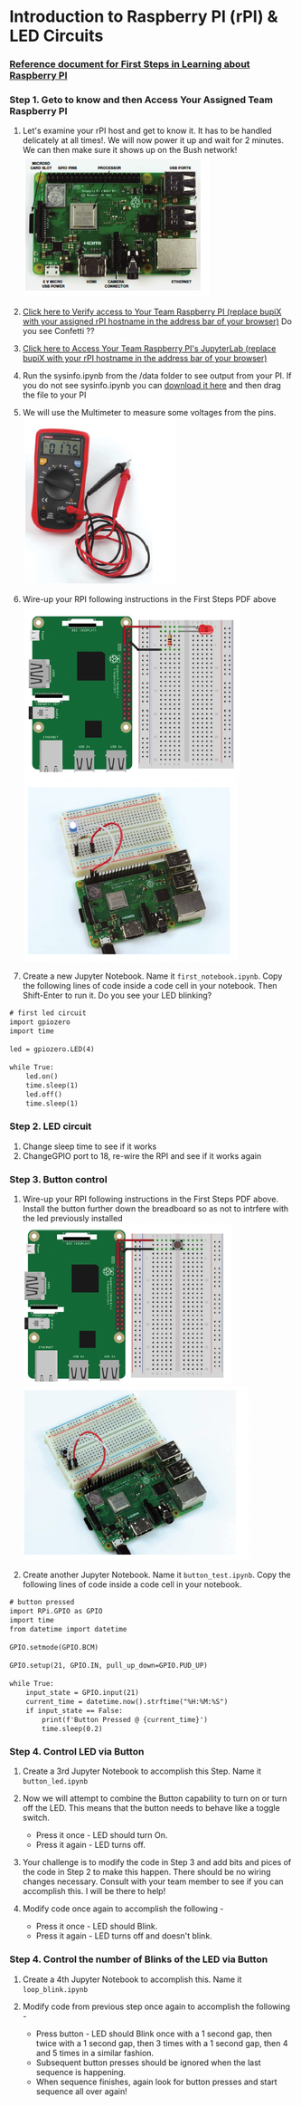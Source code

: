 # Introduction to Raspberry PI (rPI) & LED Circuits

### [Reference document for First Steps in Learning about Raspberry PI](Bush_RPI_PYTHON_ROBOTICS.pdf)

### Step 1. Geto to know and then Access Your Assigned Team Raspberry PI

1. Let's examine your rPI host and get to know it. It has to be handled delicately at all times!. We will now power it up and wait for 2 minutes. We can then make sure it shows up on the Bush network!
![rPI](rPI.png)

1. [Click here to Verify access to Your Team Raspberry PI  (replace bupiX with your assigned  rPI hostname in the address bar of your browser)](http://bupiX.bush.edu)
Do you see Confetti ?? 

1. [Click here to Access Your Team Raspberry PI's JupyterLab (replace bupiX with your rPI hostname in the address bar of your browser)](http://bupiX.bush.edu:8081)
1. Run the sysinfo.ipynb from the /data folder to see output from your PI. If you do not see sysinfo.ipynb you can [download it here](sysinfo.ipynb) and then drag the file to your PI

1. We will use the Multimeter to measure some voltages from the pins.
![multi](multimeter.png)
1. Wire-up your RPI following instructions in the First Steps PDF above
![led1](circ1_led.png)
![led2](circ1_led_pic.png)

1. Create a new Jupyter Notebook. Name it ```first_notebook.ipynb```. Copy the following lines of code inside a code cell in your notebook. Then Shift-Enter to run it. Do you see your LED blinking?


````
# first led circuit
import gpiozero
import time

led = gpiozero.LED(4)

while True:
    led.on()
    time.sleep(1)
    led.off()
    time.sleep(1)
````

### Step 2. LED circuit
1. Change sleep time to see if it works
2. ChangeGPIO port to 18, re-wire the RPI and see if it works again

### Step 3. Button control
1. Wire-up your RPI following instructions in the First Steps PDF above. Install the button further down the breadboard so as not to intrfere with the led previously installed
![but1](circ2_button.png)
![but2](circ2_button_pic.png)

1. Create another Jupyter Notebook.  Name it ```button_test.ipynb```. Copy the following lines of code inside a code cell in your notebook.

````
# button pressed
import RPi.GPIO as GPIO
import time
from datetime import datetime

GPIO.setmode(GPIO.BCM)

GPIO.setup(21, GPIO.IN, pull_up_down=GPIO.PUD_UP)

while True:
    input_state = GPIO.input(21)
    current_time = datetime.now().strftime("%H:%M:%S")
    if input_state == False:
        print(f'Button Pressed @ {current_time}')
        time.sleep(0.2)

````

### Step 4. Control LED via Button
1. Create a 3rd Jupyter Notebook to accomplish this Step. Name it ```button_led.ipynb```

1. Now we will attempt to combine the Button capability to turn on or turn off the LED. This means that the button needs to behave like a toggle switch. 

    * Press it once - LED should turn On.
    * Press it again - LED turns off.  
    

1.  Your challenge is to modify the code in Step 3 and add bits and pices of the code in Step 2 to make this happen.  There should be no wiring changes necessary.  Consult with your team member to see if you can accomplish this.  I will be there to help!

1. Modify code once again to accomplish the following - 

    * Press it once - LED should Blink.
    * Press it again - LED turns off and doesn't blink.  

### Step 4. Control the number of Blinks of the LED via Button

1. Create a 4th Jupyter Notebook to accomplish this.  Name it ```loop_blink.ipynb```

1. Modify code from previous step once again to accomplish the following - 

    * Press button - LED should Blink once with a 1 second gap, then twice with a 1 second gap, then 3 times with a 1 second gap, then 4 and 5 times in a similar fashion.
    * Subsequent button presses should be ignored when the last sequence is happening. 
    * When sequence finishes, again look for button presses and start sequence all over again!